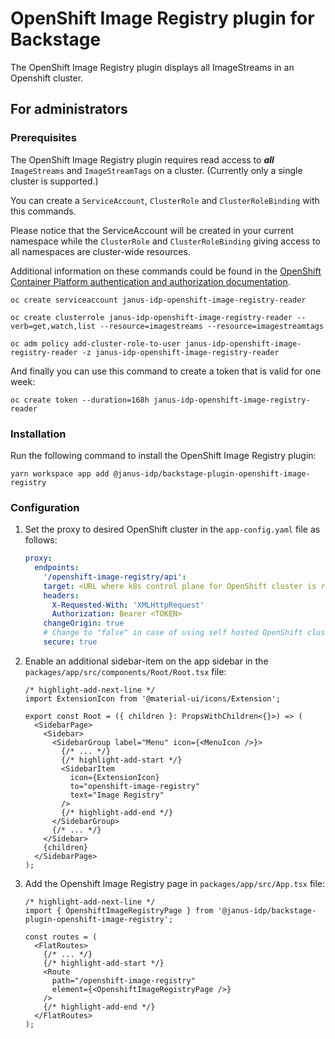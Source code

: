 # OpenShift Image Registry plugin for Backstage

The OpenShift Image Registry plugin displays all ImageStreams in an Openshift cluster.

## For administrators

### Prerequisites

The OpenShift Image Registry plugin requires read access to **_all_** `ImageStreams` and `ImageStreamTags` on a cluster. (Currently only a single cluster is supported.)

You can create a `ServiceAccount`, `ClusterRole` and `ClusterRoleBinding` with this commands.

Please notice that the ServiceAccount will be created in your current namespace while the `ClusterRole` and `ClusterRoleBinding` giving access to all namespaces are cluster-wide resources.

Additional information on these commands could be found in the [OpenShift Container Platform authentication and authorization documentation](https://docs.openshift.com/container-platform/latest/authentication/index.html).

```console
oc create serviceaccount janus-idp-openshift-image-registry-reader

oc create clusterrole janus-idp-openshift-image-registry-reader --verb=get,watch,list --resource=imagestreams --resource=imagestreamtags

oc adm policy add-cluster-role-to-user janus-idp-openshift-image-registry-reader -z janus-idp-openshift-image-registry-reader
```

And finally you can use this command to create a token that is valid for one week:

```console
oc create token --duration=168h janus-idp-openshift-image-registry-reader
```

### Installation

Run the following command to install the OpenShift Image Registry plugin:

```console
yarn workspace app add @janus-idp/backstage-plugin-openshift-image-registry
```

### Configuration

1. Set the proxy to desired OpenShift cluster in the `app-config.yaml` file as follows:

   ```yaml title="app-config.yaml"
   proxy:
     endpoints:
       '/openshift-image-registry/api':
       target: <URL where k8s control plane for OpenShift cluster is running>
       headers:
         X-Requested-With: 'XMLHttpRequest'
         Authorization: Bearer <TOKEN>
       changeOrigin: true
       # Change to "false" in case of using self hosted OpenShift cluster with a self-signed certificate
       secure: true
   ```

2. Enable an additional sidebar-item on the app sidebar in the `packages/app/src/components/Root/Root.tsx` file:

   ```tsx title="packages/app/src/components/Root/Root.tsx"
   /* highlight-add-next-line */
   import ExtensionIcon from '@material-ui/icons/Extension';

   export const Root = ({ children }: PropsWithChildren<{}>) => (
     <SidebarPage>
       <Sidebar>
         <SidebarGroup label="Menu" icon={<MenuIcon />}>
           {/* ... */}
           {/* highlight-add-start */}
           <SidebarItem
             icon={ExtensionIcon}
             to="openshift-image-registry"
             text="Image Registry"
           />
           {/* highlight-add-end */}
         </SidebarGroup>
         {/* ... */}
       </Sidebar>
       {children}
     </SidebarPage>
   );
   ```

3. Add the Openshift Image Registry page in `packages/app/src/App.tsx` file:

   ```tsx title="packages/app/src/App.tsx"
   /* highlight-add-next-line */
   import { OpenshiftImageRegistryPage } from '@janus-idp/backstage-plugin-openshift-image-registry';

   const routes = (
     <FlatRoutes>
       {/* ... */}
       {/* highlight-add-start */}
       <Route
         path="/openshift-image-registry"
         element={<OpenshiftImageRegistryPage />}
       />
       {/* highlight-add-end */}
     </FlatRoutes>
   );
   ```
